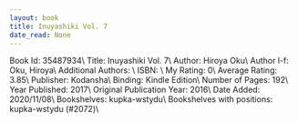 ```yaml
---
layout: book
title: Inuyashiki Vol. 7
date_read: None
---
```


Book Id: 35487934\ 
Title: Inuyashiki Vol. 7\ 
Author: Hiroya Oku\ 
Author l-f: Oku, Hiroya\ 
Additional Authors: \ 
ISBN: \ 
My Rating: 0\ 
Average Rating: 3.85\ 
Publisher: Kodansha\ 
Binding: Kindle Edition\ 
Number of Pages: 192\ 
Year Published: 2017\ 
Original Publication Year: 2016\ 
Date Added: 2020/11/08\ 
Bookshelves: kupka-wstydu\ 
Bookshelves with positions: kupka-wstydu (#2072)\ 

